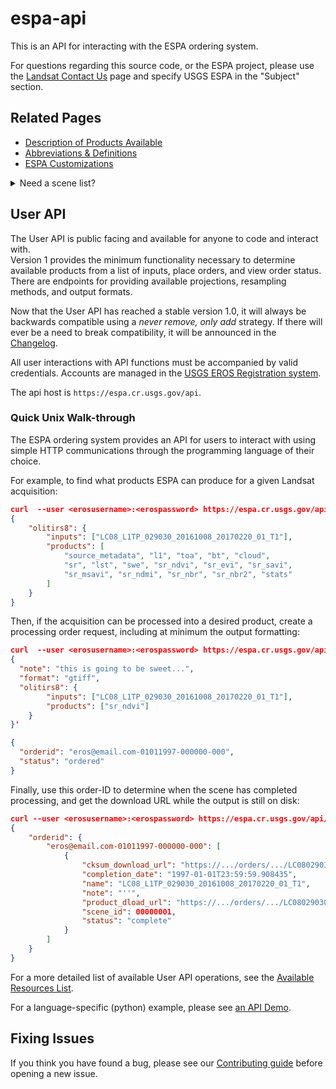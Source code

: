 # espa-api

This is an API for interacting with the ESPA ordering system. 

For questions regarding this source code, or the ESPA project, please use the
[Landsat Contact Us](https://landsat.usgs.gov/contactus.php) page and specify
USGS ESPA in the "Subject" section.

## Related Pages
* [Description of Products Available](docs/AVAILABLE-PRODUCTS.md)
* [Abbreviations & Definitions](docs/TERMS.md)
* [ESPA Customizations](docs/CUSTOMIZATION.md)

<details>
<summary>Need a scene list?</summary>
The USGS EROS offers two resources for finding valid scene acquisitions:

1. [USGS/EROS Inventory Service API](https://earthexplorer.usgs.gov/inventory/documentation)
1. [Entire Collection of Metadata](https://landsat.usgs.gov/download-entire-collection-metadata)
</details>

## User API
The User API is public facing and available for anyone to code and interact with.  
Version 1 provides the minimum functionality necessary to determine available 
products from a list of inputs, place orders, and view order status. There are 
endpoints for providing available projections, resampling methods, and output formats.

Now that the User API has reached a stable version 1.0, it will always be 
backwards compatible using a _never remove, only add_ strategy. If there will 
ever be a need to break compatibility, it will be announced in the 
[Changelog](CHANGELOG.md).

All user interactions with API functions must be accompanied by valid credentials. 
Accounts are managed in the [USGS EROS Registration system](https://ers.cr.usgs.gov/register/).

The api host is `https://espa.cr.usgs.gov/api`. 

### Quick Unix Walk-through

The ESPA ordering system provides an API for users to interact with using
simple HTTP communications through the programming language of their choice.

For example, to find what products ESPA can produce for a given Landsat 
acquisition: 
```json
curl  --user <erosusername>:<erospassword> https://espa.cr.usgs.gov/api/v0/available-products/LC08_L1TP_029030_20161008_20170220_01_T1
{
    "olitirs8": {
        "inputs": ["LC08_L1TP_029030_20161008_20170220_01_T1"], 
        "products": [
            "source_metadata", "l1", "toa", "bt", "cloud", 
            "sr", "lst", "swe", "sr_ndvi", "sr_evi", "sr_savi",
            "sr_msavi", "sr_ndmi", "sr_nbr", "sr_nbr2", "stats"
        ]
    }
}
```

Then, if the acquisition can be processed into a desired product, create a 
processing order request, including at minimum the output formatting:
```json
curl  --user <erosusername>:<erospassword> https://espa.cr.usgs.gov/api/v0/order -d '
{
  "note": "this is going to be sweet...",
  "format": "gtiff",
  "olitirs8": {
        "inputs": ["LC08_L1TP_029030_20161008_20170220_01_T1"], 
        "products": ["sr_ndvi"]
    }
}'

{
  "orderid": "eros@email.com-01011997-000000-000",
  "status": "ordered"
}
```

Finally, use this order-ID to determine when the scene has completed processing, 
and get the download URL while the output is still on disk:
```json
curl --user <erosusername>:<erospassword> https://espa.cr.usgs.gov/api/v0/item-status/eros@email.com-01011997-000000-000/LC08_L1TP_029030_20161008_20170220_01_T1
{
    "orderid": {
        "eros@email.com-01011997-000000-000": [
            {
                "cksum_download_url": "https://.../orders/.../LC080290302016100801T1-SC20170329224231.md5",
                "completion_date": "1997-01-01T23:59:59.908435",
                "name": "LC08_L1TP_029030_20161008_20170220_01_T1",
                "note": "''",
                "product_dload_url": "https://.../orders/.../LC080290302016100801T1-SC20170329224231.tar.gz",
                "scene_id": 00000001,
                "status": "complete"
            }
        ]
    }
}
```

For a more detailed list of available User API operations, see the 
[Available Resources List](docs/API-RESOURCES-LIST.md). 

For a language-specific (python) example, please see [an API Demo](examples/api_demo.py). 

## Fixing Issues

If you think you have found a bug, please see our [Contributing guide](docs/CONTRIBUTING.md)
before opening a new issue.
